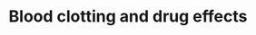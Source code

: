 ---
annotations:
- type: Pathway Ontology
  value: coagulation cascade pathway
authors:
- Chris
- DeSl
- Egonw
- Khanspers
- AlexanderPico
- Finterly
description: Formation of a blood clot by arachidonic acid. This pathway also shows
  various stimulants/inhibitors that have an effect on the pathway, while also showing
  the two compounds which respectively cause vasoconstriction/vasodilation and inhibit/stimulate
  platelet aggregation.
last-edited: 2021-06-23
organisms:
- Homo sapiens
redirect_from:
- /index.php/Pathway:WP4580
- /instance/WP4580
schema-jsonld:
- '@context': https://schema.org/
  '@id': https://wikipathways.github.io/pathways/WP4580.html
  '@type': Dataset
  creator:
    '@type': Organization
    name: WikiPathways
  description: Formation of a blood clot by arachidonic acid. This pathway also shows
    various stimulants/inhibitors that have an effect on the pathway, while also showing
    the two compounds which respectively cause vasoconstriction/vasodilation and inhibit/stimulate
    platelet aggregation.
  keywords:
  - Prostaglandin H2
  - NSAIDs
  - Prothrombin
  - Fibrin
  - Thrombin
  - Thromboxane A2
  - Arachidonic acid
  - Fibrinogen
  - Prostacyclin
  - Coumadin
  - COX
  - Vitamin K
  license: CC0
  name: Blood clotting and drug effects
seo: CreativeWork
title: Blood clotting and drug effects
wpid: WP4580
---